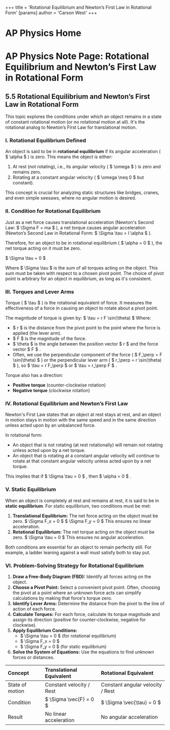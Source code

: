+++
 title = 'Rotational Equilibrium and Newton’s First Law in Rotational Form'
[params]
	author = 'Carson West'
+++
# AP Physics Home
# AP Physics Note Page: Rotational Equilibrium and Newton’s First Law in Rotational Form

## 5.5 Rotational Equilibrium and Newton’s First Law in Rotational Form

This topic explores the conditions under which an object remains in a state of constant rotational motion (or no rotational motion at all). It's the rotational analog to Newton’s First Law for translational motion.

### I. Rotational Equilibrium Defined

An object is said to be in **rotational equilibrium** if its angular acceleration ( $ \alpha $ ) is zero. This means the object is either:
1.  At rest (not rotating), i.e., its angular velocity ( $ \omega $ ) is zero and remains zero.
2.  Rotating at a constant angular velocity ( $ \omega \neq 0 $  but constant).

This concept is crucial for analyzing static structures like bridges, cranes, and even simple seesaws, where no angular motion is desired.

### II. Condition for Rotational Equilibrium

Just as a net force causes translational acceleration (Newton's Second Law:  $ \Sigma F = ma $ ), a net torque causes angular acceleration (Newton’s Second Law in Rotational Form:  $ \Sigma \tau = I \alpha $ ).

Therefore, for an object to be in rotational equilibrium ( $ \alpha = 0 $ ), the net torque acting on it must be zero.

 $  \Sigma \tau = 0  $ 

Where  $ \Sigma \tau $  is the sum of all torques acting on the object. This sum must be taken with respect to a chosen pivot point. The choice of pivot point is arbitrary for an object in equilibrium, as long as it's consistent.

### III. Torques and Lever Arms

Torque ( $ \tau $ ) is the rotational equivalent of force. It measures the effectiveness of a force in causing an object to rotate about a pivot point.

The magnitude of torque is given by:
 $  \tau = r F \sin(\theta)  $ 
Where:
*    $ r $  is the distance from the pivot point to the point where the force is applied (the lever arm).
*    $ F $  is the magnitude of the force.
*    $ \theta $  is the angle between the position vector  $ r $  and the force vector  $ F $ .
*   Often, we use the perpendicular component of the force ( $ F_\perp = F \sin(\theta) $ ) or the perpendicular lever arm ( $ r_\perp = r \sin(\theta) $ ), so  $ \tau = r F_\perp $  or  $ \tau = r_\perp F $ .

Torque also has a direction:
*   **Positive torque** (counter-clockwise rotation)
*   **Negative torque** (clockwise rotation)

### IV. Rotational Equilibrium and Newton’s First Law

Newton's First Law states that an object at rest stays at rest, and an object in motion stays in motion with the same speed and in the same direction unless acted upon by an unbalanced force.

In rotational form:
*   An object that is not rotating (at rest rotationally) will remain not rotating unless acted upon by a net torque.
*   An object that is rotating at a constant angular velocity will continue to rotate at that constant angular velocity unless acted upon by a net torque.

This implies that if  $ \Sigma \tau = 0 $ , then  $ \alpha = 0 $ .

### V. Static Equilibrium

When an object is completely at rest and remains at rest, it is said to be in **static equilibrium**. For static equilibrium, two conditions must be met:

1.  **Translational Equilibrium:** The net force acting on the object must be zero.
     $  \Sigma F_x = 0  $ 
     $  \Sigma F_y = 0  $ 
    This ensures no linear acceleration.
2.  **Rotational Equilibrium:** The net torque acting on the object must be zero.
     $  \Sigma \tau = 0  $ 
    This ensures no angular acceleration.

Both conditions are essential for an object to remain perfectly still. For example, a ladder leaning against a wall must satisfy both to stay put.

### VI. Problem-Solving Strategy for Rotational Equilibrium

1.  **Draw a Free-Body Diagram (FBD):** Identify all forces acting on the object.
2.  **Choose a Pivot Point:** Select a convenient pivot point. Often, choosing the pivot at a point where an unknown force acts can simplify calculations by making that force's torque zero.
3.  **Identify Lever Arms:** Determine the distance from the pivot to the line of action of each force.
4.  **Calculate Torques:** For each force, calculate its torque magnitude and assign its direction (positive for counter-clockwise, negative for clockwise).
5.  **Apply Equilibrium Conditions:**
    *    $ \Sigma \tau = 0 $  (for rotational equilibrium)
    *    $ \Sigma F_x = 0 $ 
    *    $ \Sigma F_y = 0 $  (for static equilibrium)
6.  **Solve the System of Equations:** Use the equations to find unknown forces or distances.

| Concept             | Translational Equivalent | Rotational Equivalent |
| :------------------ | :----------------------- | :-------------------- |
| State of motion     | Constant velocity / Rest | Constant angular velocity / Rest |
| Condition           |  $ \Sigma \vec{F} = 0 $      |  $ \Sigma \vec{\tau} = 0 $  |
| Result              | No linear acceleration   | No angular acceleration |